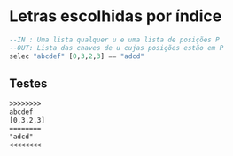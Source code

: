 # Letras escolhidas por índice

```hs
--IN : Uma lista qualquer u e uma lista de posições P
--OUT: Lista das chaves de u cujas posições estão em P
selec "abcdef" [0,3,2,3] == "adcd"
```

## Testes

```txt
>>>>>>>>
abcdef
[0,3,2,3]
========
"adcd"
<<<<<<<<

```
